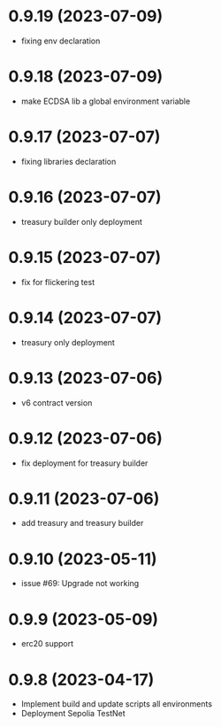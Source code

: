 # 0.9.19 (2023-07-09)

- fixing env declaration

# 0.9.18 (2023-07-09)

- make ECDSA lib a global environment variable

# 0.9.17 (2023-07-07)

- fixing libraries declaration


# 0.9.16 (2023-07-07)

- treasury builder only deployment

# 0.9.15 (2023-07-07)

- fix for flickering test

# 0.9.14 (2023-07-07)

- treasury only deployment

# 0.9.13 (2023-07-06)

- v6 contract version

# 0.9.12 (2023-07-06)

- fix deployment for treasury builder

# 0.9.11 (2023-07-06)

- add treasury and treasury builder

# 0.9.10 (2023-05-11)

- issue #69: Upgrade not working

# 0.9.9 (2023-05-09)

- erc20 support

# 0.9.8 (2023-04-17)

- Implement build and update scripts all environments
- Deployment Sepolia TestNet
